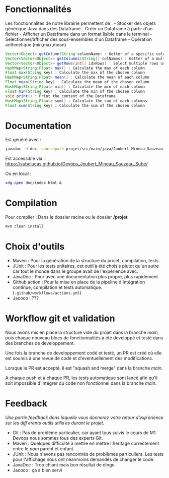 



# Fonctionnalités
Les fonctionnalités de notre librairie permettent de :
	- Stocker des objets générique Java dans des Dataframe
	- Créer un Dataframe à partir d'un fichier 
	- Afficher un Dataframe dans un format lisible dans le terminal
	- Selectionner/afficher des sous-ensembles d'un Dataframe
	- Opération arithmétique (min,max,mean)



```java
Vector<Object> getColumn(String columnName) : Getter of a specific column
Vector<Vector<Object>> getColumns(String[] colNames) : Getter of a multiple columns
Vector<Vector<Object>> getRows(int[] idxRows) : Select multiple rows using a tab of indexes
HashMap<String,Float> max() : Calculate the max of each column
Float max(String key) : Calculate the max of the chosen column
HashMap<String,Float> mean() : Calculate the mean of each column
Float mean(String key) : Calculate the mean of the chosen column
HashMap<String,Float> min() : Calculate the min of each column
Float min(String key) : Calculate the min of the chosen column
void print() : Print the content of the Dataframe
HashMap<String,Float> sum() : Calculate the sum of each columns
Float sum(String key) : Calculate the sum of the chosen column
```


# Documentation

Est généré avec :
```bash
javadoc -d doc -sourcepath projet/src/main/java/Joubert_Mineau_Sauzeau_Sube/*.java
```
Est accessible via :
https://subelucas.github.io/Devops_Joubert_Mineau_Sauzeau_Sube/

Ou en local :
```bash
xdg-open doc/index.html &
```


# Compilation

Pour compiler :
Dans le dossier racine ou le dossier **/projet**
```java
mvn clean install
```

# Choix d'outils

- Maven : Pour la génération de la structure du projet, compilation, tests.
- JUnit : Pour les tests unitaires, cet outil à été choisis plutot qu'un autre car tout le monde dans le groupe avait de l'expérience avec.
- JavaDoc : Pour avec une documentation plus propre, plus rapidement.
- Github action : Pour la mise en place de la pipeline d'intégration continue, compilation et tests automatique. (```.github/workflows/actions.yml```)
- Jacoco : ???


# Workflow git et validation

Nous avons mis en place la structure vide du projet dans la branche *main*, puis chaque nouveau blocs de fonctionnalités à été developpé et testé dans des branches de developpement.

Une fois la branche de developpement codé et testé, un PR est créé où elle est soumis à une revue de code et d'eventuellement des modifications. 

Lorsque le PR est accepté, il est "squash and merge" dans la branche *main*.

A chaque push et à chaque PR, les tests automatique sont lancé afin qu'il soit impossible d'intégrer du code non fonctionnel dans la branche *main*.

# Feedback

*Une partie feedback dans laquelle vous donnerez votre retour d’exp´erience sur les diff´erents outils
utilis´es durant le projet.*

- Git : Pas de problème particulier, car ayant tous suivis le cours de M1 Devops nous sommes tous des experts Git.
- Maven : Quelques difficulté à mettre en mettre l'héritage correctement entre le *pom* parent et enfant. 
- JUnit : Nous n'avons pas rencontrés de problèmes particuliers. Les tests pour l'affichage nous ont néanmoins demandés de changer le code. 
- JavaDoc : Trop chiant mais bon résultat de dingo
- Jacoco : ça à bien servi 

